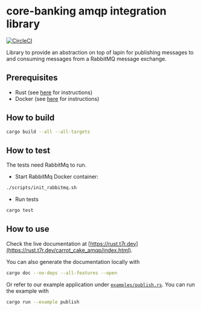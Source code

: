 # core-banking amqp integration library
[![CircleCI](https://circleci.com/gh/TrueLayer/rust-amqp/tree/main.svg?style=svg&circle-token=823c17ca3ec00f0ffd261ff3d3ff5f21005ff999)](https://circleci.com/gh/TrueLayer/rust-amqp/tree/main)

Library to provide an abstraction on top of lapin for publishing messages to and consuming messages
from a RabbitMQ message exchange.

## Prerequisites

- Rust (see [here](https://www.rust-lang.org/tools/install) for instructions)
- Docker (see [here](https://docs.docker.com/install/) for instructions)

## How to build

```bash
cargo build --all --all-targets
```

## How to test

The tests need RabbitMq to run.

- Start RabbitMq Docker container:

```bash
./scripts/init_rabbitmq.sh
```

- Run tests

```bash
cargo test
```

## How to use

Check the live documentation at [https://rust.t7r.dev](https://rust.t7r.dev/carrot_cake_amqp/index.html).

You can also generate the documentation locally with

```bash
cargo doc --no-deps --all-features --open
```

Or refer to our example application under [`examples/publish.rs`](https://github.com/TrueLayer/rusty-bunny/tree/main/src/amqp/examples/publish.rs).
You can run the example with

```bash
cargo run --example publish
```

